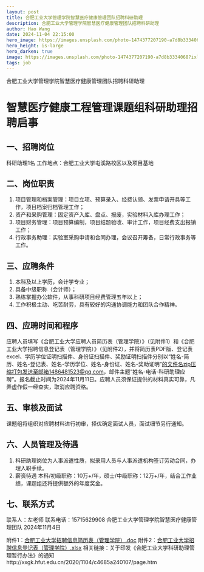```yaml
---
layout: post
title: 合肥工业大学管理学院智慧医疗健康管理团队招聘科研助理
description: 合肥工业大学管理学院智慧医疗健康管理团队招聘科研助理
author: Hao Wang
date: 2024-11-04 22:15:00
hero_image: https://images.unsplash.com/photo-1474377207190-a7d8b3334068?ixlib=rb-1.2.1&ixid=MnwxMjA3fDB8MHxwaG90by1wYWdlfHx8fGVufDB8fHx8&auto=format&fit=crop&w=1740&q=80
hero_height: is-large
hero_darken: true
image: https://images.unsplash.com/photo-1474377207190-a7d8b3334068?ixlib=rb-1.2.1&ixid=MnwxMjA3fDB8MHxwaG90by1wYWdlfHx8fGVufDB8fHx8&auto=format&fit=crop&w=1740&q=80
tags: job
---
```

合肥工业大学管理学院智慧医疗健康管理团队招聘科研助理

# 智慧医疗健康工程管理课题组科研助理招聘启事

## 一、招聘岗位
科研助理1名
工作地点：合肥工业大学屯溪路校区以及项目基地

## 二、岗位职责
1. 项目管理和档案管理：项目立项、预算录入、经费认领、发票申请开具等工作，项目档案归档管理工作；
2. 资产和采购管理：固定资产入库、盘点、报废，实验材料入库办理工作；
3. 项目财务管理：项目预算编制，项目结题验收、审计工作，项目经费支出报销工作；
4. 行政事务助理：实验室采购申请和合同办理，会议召开筹备，日常行政事务等工作。


## 三、应聘条件
1. 本科及以上学历，会计学专业；
2. 具备中级职称（会计师）；
3. 熟练掌握办公软件，从事科研项目经费管理五年以上；
4. 工作积极主动、吃苦耐劳，具有较好的沟通协调能力和团队合作精神。

## 四、应聘时间和程序
应聘人员填写《合肥工业大学应聘人员简历表（管理学院）》（见附件1）和《合肥工业大学招聘信息登记表（管理学院）》（见附件2），并将简历表PDF版、登记表excel、学历学位证明扫描件、身份证扫描件、奖励证明扫描件分别以“姓名-简历、姓名-登记表、姓名-学历学位、姓名-身份证、姓名-奖助证明”的文件名zip压缩打包发送至邮箱1486481523@qq.com，邮件主题“姓名-电话-科研助理应聘”。报名截止时间为2024年11月11日。应聘人员须保证提供的材料真实可靠，凡弄虚作假一经查实，取消应聘资格。

## 五、审核及面试
课题组将组织对应聘材料进行初审，择优确定面试人员，面试细节另行通知。

## 六、人员管理及待遇
1. 科研助理岗位为人事派遣性质，拟录用人员与人事派遣机构签订劳动合同，办理入职手续。
2. 薪资待遇
本科/初级职称：10万+/年，硕士/中级职称：12万+/年，结合工作业绩，课题组还将提供额外的年度奖金。

## 七、联系方式
联系人：左老师
联系电话：15715629908
合肥工业大学管理学院智慧医疗健康管理团队
2024年11月4日

附件1：[合肥工业大学招聘信息简历表（管理学院）.doc](https://www.jianguoyun.com/p/DY6qKQsQlbiiBxjnq-kFIAA)
附件2：[合肥工业大学招聘信息登记表（管理学院）.xlsx](https://www.jianguoyun.com/p/DZP-TUoQlbiiBxjpq-kFIAA)
相关链接：关于印发《合肥工业大学科研助理管理暂行办法》的通知http://xxgk.hfut.edu.cn/2020/1104/c4685a240107/page.htm

